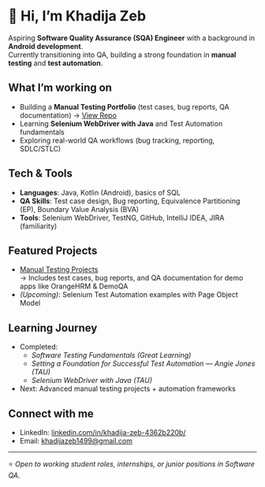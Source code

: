 # 👋 Hi, I’m Khadija Zeb  

Aspiring **Software Quality Assurance (SQA) Engineer** with a background in **Android development**.  
Currently transitioning into QA, building a strong foundation in **manual testing** and **test automation**.  

## What I’m working on
- Building a **Manual Testing Portfolio** (test cases, bug reports, QA documentation) → [View Repo](https://github.com/Khadijaaimen/manual-testing-projects)  
- Learning **Selenium WebDriver with Java** and Test Automation fundamentals  
- Exploring real-world QA workflows (bug tracking, reporting, SDLC/STLC)  

## Tech & Tools
- **Languages**: Java, Kotlin (Android), basics of SQL  
- **QA Skills**: Test case design, Bug reporting, Equivalence Partitioning (EP), Boundary Value Analysis (BVA)  
- **Tools**: Selenium WebDriver, TestNG, GitHub, IntelliJ IDEA, JIRA (familiarity)  

## Featured Projects
- [Manual Testing Projects](https://github.com/Khadijaaimen/manual-testing-projects)  
  → Includes test cases, bug reports, and QA documentation for demo apps like OrangeHRM & DemoQA  
- *(Upcoming)*: Selenium Test Automation examples with Page Object Model  

## Learning Journey
- Completed:  
  - *Software Testing Fundamentals (Great Learning)*  
  - *Setting a Foundation for Successful Test Automation — Angie Jones (TAU)*  
  - *Selenium WebDriver with Java (TAU)*  
- Next: Advanced manual testing projects + automation frameworks  

## Connect with me
- LinkedIn: [linkedin.com/in/khadija-zeb-4362b220b/](#)  
- Email: khadijazeb1499@gmail.com  

---
⭐️ *Open to working student roles, internships, or junior positions in Software QA.*
